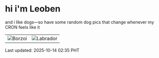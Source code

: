 # hi i'm Leoben

and i like dogs—so have some random dog pics that change whenever my CRON feels like it

|  |  |
|--------|----------|
| ![Borzoi](https://random-dog-vercel.vercel.app/api/random-borzoi?v=1760380505) | ![Labrador](https://random-dog-vercel.vercel.app/api/random-labrador?v=1760380505) |

Last updated: 2025-10-14 02:35 PHT
